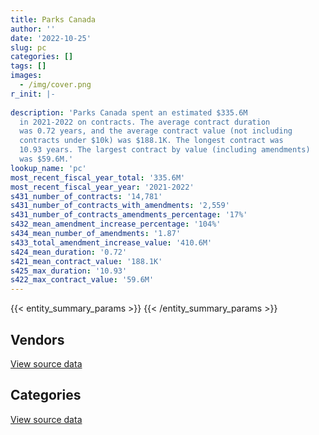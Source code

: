 ```yaml
---
title: Parks Canada
author: ''
date: '2022-10-25'
slug: pc
categories: []
tags: []
images:
  - /img/cover.png
r_init: |-
  
description: 'Parks Canada spent an estimated $335.6M
  in 2021-2022 on contracts. The average contract duration
  was 0.72 years, and the average contract value (not including
  contracts under $10k) was $188.1K. The longest contract was
  10.93 years. The largest contract by value (including amendments)
  was $59.6M.'
lookup_name: 'pc'
most_recent_fiscal_year_total: '335.6M'
most_recent_fiscal_year_year: '2021-2022'
s431_number_of_contracts: '14,781'
s431_number_of_contracts_with_amendments: '2,559'
s431_number_of_contracts_amendments_percentage: '17%'
s432_mean_amendment_increase_percentage: '104%'
s434_mean_number_of_amendments: '1.87'
s433_total_amendment_increase_value: '410.6M'
s424_mean_duration: '0.72'
s421_mean_contract_value: '188.1K'
s425_max_duration: '10.93'
s422_max_contract_value: '59.6M'
---
```


<script src="/rmarkdown-libs/htmlwidgets/htmlwidgets.js"></script>
<link href="/rmarkdown-libs/datatables-css/datatables-crosstalk.css" rel="stylesheet" />
<script src="/rmarkdown-libs/datatables-binding/datatables.js"></script>
<script src="/rmarkdown-libs/jquery/jquery-3.6.0.min.js"></script>
<link href="/rmarkdown-libs/dt-core-bootstrap/css/dataTables.bootstrap.min.css" rel="stylesheet" />
<link href="/rmarkdown-libs/dt-core-bootstrap/css/dataTables.bootstrap.extra.css" rel="stylesheet" />
<script src="/rmarkdown-libs/dt-core-bootstrap/js/jquery.dataTables.min.js"></script>
<script src="/rmarkdown-libs/dt-core-bootstrap/js/dataTables.bootstrap.min.js"></script>
<link href="/rmarkdown-libs/crosstalk/css/crosstalk.min.css" rel="stylesheet" />
<script src="/rmarkdown-libs/crosstalk/js/crosstalk.min.js"></script>
<script src="/rmarkdown-libs/htmlwidgets/htmlwidgets.js"></script>
<link href="/rmarkdown-libs/datatables-css/datatables-crosstalk.css" rel="stylesheet" />
<script src="/rmarkdown-libs/datatables-binding/datatables.js"></script>
<script src="/rmarkdown-libs/jquery/jquery-3.6.0.min.js"></script>
<link href="/rmarkdown-libs/dt-core-bootstrap/css/dataTables.bootstrap.min.css" rel="stylesheet" />
<link href="/rmarkdown-libs/dt-core-bootstrap/css/dataTables.bootstrap.extra.css" rel="stylesheet" />
<script src="/rmarkdown-libs/dt-core-bootstrap/js/jquery.dataTables.min.js"></script>
<script src="/rmarkdown-libs/dt-core-bootstrap/js/dataTables.bootstrap.min.js"></script>
<link href="/rmarkdown-libs/crosstalk/css/crosstalk.min.css" rel="stylesheet" />
<script src="/rmarkdown-libs/crosstalk/js/crosstalk.min.js"></script>

{{< entity_summary_params >}}
{{< /entity_summary_params >}}

## Vendors

<div id="htmlwidget-1" style="width:100%;height:auto;" class="datatables html-widget"></div>
<script type="application/json" data-for="htmlwidget-1">{"x":{"style":"bootstrap","filter":"none","vertical":false,"data":[["<a href=\"/vendors/10647802_canada/\">10647802 Canada<\/a>","<a href=\"/vendors/1x1_architecture/\">1X1 Architecture<\/a>","<a href=\"/vendors/2099042_ontario/\">2099042 Ontario<\/a>","<a href=\"/vendors/2220742_ontario/\">2220742 Ontario<\/a>","<a href=\"/vendors/3d_datacomm/\">3D datacomm<\/a>","<a href=\"/vendors/4083261_canada/\">4083261 Canada<\/a>","<a href=\"/vendors/727619_alberta_o_a_roughrider/\">727619 Alberta O A Roughrider<\/a>","<a href=\"/vendors/7305516_canada/\">7305516 Canada<\/a>","<a href=\"/vendors/736902_ontario/\">736902 Ontario<\/a>","<a href=\"/vendors/73719_newfoundland_labrador/\">73719 Newfoundland Labrador<\/a>","<a href=\"/vendors/851791_nwt/\">851791 NWT<\/a>","<a href=\"/vendors/898845_alberta/\">898845 Alberta<\/a>","<a href=\"/vendors/9090_5092_quebec/\">9090 5092 Quebec<\/a>","<a href=\"/vendors/9099_3593_quebec_inter_proje/\">9099 3593 Quebec Inter Proje<\/a>","<a href=\"/vendors/9275_0181_quebec/\">9275 0181 Quebec<\/a>","<a href=\"/vendors/a_santin_mason_contractor/\">A Santin Mason Contractor<\/a>","<a href=\"/vendors/abb/\">ABB<\/a>","<a href=\"/vendors/acadian_construction_1991/\">Acadian Construction 1991<\/a>","<a href=\"/vendors/acklands_grainger/\">Acklands Grainger<\/a>","<a href=\"/vendors/advanced_chippewa_technologies/\">Advanced Chippewa Technologies<\/a>","<a href=\"/vendors/aecom/\">AECOM<\/a>","<a href=\"/vendors/agilent/\">Agilent<\/a>","<a href=\"/vendors/ainsworth/\">Ainsworth<\/a>","<a href=\"/vendors/air_inuit/\">Air Inuit<\/a>","<a href=\"/vendors/air_north/\">Air North<\/a>","<a href=\"/vendors/air_tindi/\">Air Tindi<\/a>","<a href=\"/vendors/aldrich_pears_associates/\">Aldrich Pears Associates<\/a>","<a href=\"/vendors/allen_hastings/\">Allen Hastings<\/a>","<a href=\"/vendors/alliance_energy/\">Alliance Energy<\/a>","<a href=\"/vendors/allied_shipbuilders/\">Allied Shipbuilders<\/a>","<a href=\"/vendors/alpine_helicopters/\">Alpine Helicopters<\/a>","<a href=\"/vendors/als_canada/\">ALS Canada<\/a>","<a href=\"/vendors/altis_human_resources/\">Altis Human Resources<\/a>","<a href=\"/vendors/alto_construction/\">Alto Construction<\/a>","<a href=\"/vendors/alva_construction/\">Alva Construction<\/a>","<a href=\"/vendors/amazon/\">Amazon<\/a>","<a href=\"/vendors/ansys_canada/\">Ansys Canada<\/a>","<a href=\"/vendors/aon_reed_stenhouse/\">Aon Reed Stenhouse<\/a>","<a href=\"/vendors/applied_electonics/\">Applied Electonics<\/a>","<a href=\"/vendors/apron_fuel_services/\">Apron Fuel Services<\/a>","<a href=\"/vendors/arcadis_canada/\">Arcadis Canada<\/a>","<a href=\"/vendors/architecture_49/\">Architecture 49<\/a>","<a href=\"/vendors/architecture_evoq/\">Architecture EVOQ<\/a>","<a href=\"/vendors/arctic_canada_construction/\">Arctic Canada Construction<\/a>","<a href=\"/vendors/ari_financial_services/\">ARI Financial Services<\/a>","<a href=\"/vendors/asokan_business_interiors/\">Asokan Business Interiors<\/a>","<a href=\"/vendors/associated_engineering/\">Associated Engineering<\/a>","<a href=\"/vendors/atco/\">ATCO<\/a>","<a href=\"/vendors/atlantic_business_interiors/\">Atlantic Business Interiors<\/a>","<a href=\"/vendors/atlantica_mechanical_contractors/\">Atlantica Mechanical Contractors<\/a>","<a href=\"/vendors/ats_traffic_alberta/\">Ats Traffic Alberta<\/a>","<a href=\"/vendors/atwill_morin/\">Atwill Morin<\/a>","<a href=\"/vendors/avi_spl/\">Avi Spl<\/a>","<a href=\"/vendors/avjet_holding/\">AVJET Holding<\/a>","<a href=\"/vendors/baja_construction_canada/\">Baja Construction Canada<\/a>","<a href=\"/vendors/barr_engineering_and_environmental/\">Barr Engineering and Environmental<\/a>","<a href=\"/vendors/barrie_mackay_contracting/\">Barrie MacKay Contracting<\/a>","<a href=\"/vendors/bay_construction_management/\">Bay Construction Management<\/a>","<a href=\"/vendors/bdo_canada/\">BDO Canada<\/a>","<a href=\"/vendors/bell_canada/\">Bell Canada<\/a>","<a href=\"/vendors/bergevin_electrical_contracting/\">Bergevin Electrical Contracting<\/a>","<a href=\"/vendors/berlitz_canada/\">Berlitz Canada<\/a>","<a href=\"/vendors/bgla/\">BGLA<\/a>","<a href=\"/vendors/bighorn_construction/\">Bighorn Construction<\/a>","<a href=\"/vendors/bighorn_helicopters/\">Bighorn Helicopters<\/a>","<a href=\"/vendors/black_diamond_partnership/\">Black Diamond Partnership<\/a>","<a href=\"/vendors/black_mcdonald/\">Black McDonald<\/a>","<a href=\"/vendors/bombardier/\">Bombardier<\/a>","<a href=\"/vendors/brandt_tractor/\">Brandt Tractor<\/a>","<a href=\"/vendors/bremner_engineering_and_construction/\">Bremner Engineering and Construction<\/a>","<a href=\"/vendors/brilun_construction/\">Brilun Construction<\/a>","<a href=\"/vendors/brookfield_asset_management/\">Brookfield Asset Management<\/a>","<a href=\"/vendors/brookfield_global_integrated_solutions/\">Brookfield Global Integrated Solutions<\/a>","<a href=\"/vendors/bruker/\">Bruker<\/a>","<a href=\"/vendors/bunzl_canada/\">Bunzl Canada<\/a>","<a href=\"/vendors/bureau_veritas/\">Bureau Veritas<\/a>","<a href=\"/vendors/cache_computer_consulting/\">Cache Computer Consulting<\/a>","<a href=\"/vendors/calian/\">Calian<\/a>","<a href=\"/vendors/calytera_software/\">Calytera Software<\/a>","<a href=\"/vendors/campbell_scientific_canada/\">Campbell Scientific Canada<\/a>","<a href=\"/vendors/canada_post/\">Canada Post<\/a>","<a href=\"/vendors/canadian_bank_note_company/\">Canadian Bank Note Company<\/a>","<a href=\"/vendors/canadian_corps_of_commissionaires/\">Canadian Corps of Commissionaires<\/a>","<a href=\"/vendors/canadian_helicopters/\">Canadian Helicopters<\/a>","<a href=\"/vendors/canon/\">Canon<\/a>","<a href=\"/vendors/cansel_survey_equipment/\">Cansel Survey Equipment<\/a>","<a href=\"/vendors/cantex_okanagan_construction/\">Cantex Okanagan Construction<\/a>","<a href=\"/vendors/carahsoft_technology/\">Carahsoft Technology<\/a>","<a href=\"/vendors/carleton_university/\">Carleton University<\/a>","<a href=\"/vendors/caro_analytical_services/\">Caro Analytical Services<\/a>","<a href=\"/vendors/cartel_communication_systems/\">Cartel Communication Systems<\/a>","<a href=\"/vendors/cbci_telecom/\">CBCI Telecom<\/a>","<a href=\"/vendors/cbcl/\">CBCL<\/a>","<a href=\"/vendors/cdw_canada/\">CDW Canada<\/a>","<a href=\"/vendors/cegerco/\">Cegerco<\/a>","<a href=\"/vendors/cgi/\">CGI<\/a>","<a href=\"/vendors/ch2m_hill_canada/\">CH2M Hill Canada<\/a>","<a href=\"/vendors/charron_human_resources/\">Charron Human Resources<\/a>","<a href=\"/vendors/chrono_aviation/\">Chrono Aviation<\/a>","<a href=\"/vendors/chubb_edwards/\">Chubb Edwards<\/a>","<a href=\"/vendors/cima/\">CIMA<\/a>","<a href=\"/vendors/cision_canada/\">Cision Canada<\/a>","<a href=\"/vendors/cistel_technology/\">Cistel Technology<\/a>","<a href=\"/vendors/coastal_restoration_masonry/\">Coastal Restoration Masonry<\/a>","<a href=\"/vendors/cofomo/\">Cofomo<\/a>","<a href=\"/vendors/colliers_project_leaders/\">Colliers Project Leaders<\/a>","<a href=\"/vendors/compagnie_amplexor_canada/\">Compagnie Amplexor Canada<\/a>","<a href=\"/vendors/compucom_canada/\">Compucom Canada<\/a>","<a href=\"/vendors/conference_board_of_canada/\">Conference Board of Canada<\/a>","<a href=\"/vendors/construction_cybco/\">Construction Cybco<\/a>","<a href=\"/vendors/construction_demathieu_bard/\">Construction Demathieu Bard<\/a>","<a href=\"/vendors/construction_deric/\">Construction Deric<\/a>","<a href=\"/vendors/construction_j_r_savard/\">Construction J R Savard<\/a>","<a href=\"/vendors/construction_lfg/\">Construction LFG<\/a>","<a href=\"/vendors/construction_simdev/\">Construction Simdev<\/a>","<a href=\"/vendors/constructions_bsl/\">Constructions BSL<\/a>","<a href=\"/vendors/cossette_communications/\">Cossette Communications<\/a>","<a href=\"/vendors/cotton_candy_mississauga/\">Cotton Candy Mississauga<\/a>","<a href=\"/vendors/cougar_engineering_construction/\">Cougar Engineering Construction<\/a>","<a href=\"/vendors/couverture_montreal_nord/\">Couverture Montreal Nord<\/a>","<a href=\"/vendors/cowi_north_america/\">COWI North America<\/a>","<a href=\"/vendors/crandall_engineering/\">Crandall Engineering<\/a>","<a href=\"/vendors/csdc_systems/\">CSDC Systems<\/a>","<a href=\"/vendors/cube_construction/\">Cube Construction<\/a>","<a href=\"/vendors/cullen_diesel_power/\">Cullen Diesel Power<\/a>","<a href=\"/vendors/cummins_canada/\">Cummins Canada<\/a>","<a href=\"/vendors/custom_helicopters/\">Custom Helicopters<\/a>","<a href=\"/vendors/cwp_constructors/\">CWP Constructors<\/a>","<a href=\"/vendors/d_breau_et_fils/\">D Breau et Fils<\/a>","<a href=\"/vendors/d_doyle_installations/\">D Doyle Installations<\/a>","<a href=\"/vendors/dalhousie_university/\">Dalhousie University<\/a>","<a href=\"/vendors/dawson_construction/\">Dawson Construction<\/a>","<a href=\"/vendors/dcl_construction_services/\">DCL Construction Services<\/a>","<a href=\"/vendors/delco_automation/\">Delco Automation<\/a>","<a href=\"/vendors/dell_computer/\">Dell Computer<\/a>","<a href=\"/vendors/deloitte/\">Deloitte<\/a>","<a href=\"/vendors/dexter_construction/\">Dexter Construction<\/a>","<a href=\"/vendors/dillon_consulting/\">Dillon Consulting<\/a>","<a href=\"/vendors/donna_cona/\">Donna Cona<\/a>","<a href=\"/vendors/dynamite_construction/\">Dynamite Construction<\/a>","<a href=\"/vendors/e_construction/\">E Construction<\/a>","<a href=\"/vendors/eastpoint_engineering/\">Eastpoint Engineering<\/a>","<a href=\"/vendors/ebsco_canada/\">EBSCO Canada<\/a>","<a href=\"/vendors/ecole_de_langues_la_cite/\">Ecole De Langues La Cite<\/a>","<a href=\"/vendors/edward_collins_contracting/\">Edward Collins Contracting<\/a>","<a href=\"/vendors/eiffage_innovative_canada/\">Eiffage Innovative Canada<\/a>","<a href=\"/vendors/ekos_research_associates/\">Ekos Research Associates<\/a>","<a href=\"/vendors/emcon_services/\">Emcon Services<\/a>","<a href=\"/vendors/emil_anderson_construction/\">Emil Anderson Construction<\/a>","<a href=\"/vendors/emmanuel_construction_services/\">Emmanuel Construction Services<\/a>","<a href=\"/vendors/emmons_mitchell_construction/\">Emmons Mitchell Construction<\/a>","<a href=\"/vendors/englobe/\">Englobe<\/a>","<a href=\"/vendors/ernst_young/\">Ernst Young<\/a>","<a href=\"/vendors/esri/\">ESRI<\/a>","<a href=\"/vendors/eurovia_quebec_construction/\">Eurovia Quebec Construction<\/a>","<a href=\"/vendors/evaluation_personnel_selection/\">Evaluation Personnel Selection<\/a>","<a href=\"/vendors/everest_construction_management/\">Everest Construction Management<\/a>","<a href=\"/vendors/excavation_loiselle/\">Excavation Loiselle<\/a>","<a href=\"/vendors/excavations_darche/\">Excavations Darche<\/a>","<a href=\"/vendors/excel_human_resources/\">Excel Human Resources<\/a>","<a href=\"/vendors/exp_services/\">EXP Services<\/a>","<a href=\"/vendors/facca/\">Facca<\/a>","<a href=\"/vendors/fast_forward_french/\">Fast Forward French<\/a>","<a href=\"/vendors/fca_canada/\">FCA Canada<\/a>","<a href=\"/vendors/felix_technology/\">Felix Technology<\/a>","<a href=\"/vendors/fidelity_engineering_construction/\">Fidelity Engineering Construction<\/a>","<a href=\"/vendors/finning_international/\">Finning International<\/a>","<a href=\"/vendors/first_peoples_infra/\">First Peoples Infra<\/a>","<a href=\"/vendors/firstchoice_group_canada/\">Firstchoice Group Canada<\/a>","<a href=\"/vendors/flight_fuels/\">Flight Fuels<\/a>","<a href=\"/vendors/floyd_s_construction/\">Floyd’s Construction<\/a>","<a href=\"/vendors/flynn_canada/\">Flynn Canada<\/a>","<a href=\"/vendors/ford_motor_company/\">Ford Motor Company<\/a>","<a href=\"/vendors/francis_canada_truck_centre/\">Francis Canada Truck Centre<\/a>","<a href=\"/vendors/fts_forest_technology_systems/\">Fts Forest Technology Systems<\/a>","<a href=\"/vendors/fundy_contractors/\">Fundy Contractors<\/a>","<a href=\"/vendors/garda_security_group/\">Garda Security Group<\/a>","<a href=\"/vendors/gartner/\">Gartner<\/a>","<a href=\"/vendors/gc_strategies/\">GC Strategies<\/a>","<a href=\"/vendors/gemalto_cogent/\">Gemalto Cogent<\/a>","<a href=\"/vendors/gemtec/\">Gemtec<\/a>","<a href=\"/vendors/general_motors/\">General Motors<\/a>","<a href=\"/vendors/gestion_aj/\">Gestion AJ<\/a>","<a href=\"/vendors/gfl_environmental/\">GFL Environmental<\/a>","<a href=\"/vendors/ghd/\">GHD<\/a>","<a href=\"/vendors/gilmore_printing_services/\">Gilmore Printing Services<\/a>","<a href=\"/vendors/gilmore_reproductions/\">Gilmore Reproductions<\/a>","<a href=\"/vendors/global_upholstery/\">Global Upholstery<\/a>","<a href=\"/vendors/go_deep_international/\">Go Deep International<\/a>","<a href=\"/vendors/golder_associates/\">Golder Associates<\/a>","<a href=\"/vendors/gordon_food_service/\">Gordon Food Service<\/a>","<a href=\"/vendors/goss_gilroy/\">Goss Gilroy<\/a>","<a href=\"/vendors/government_of_alberta/\">Government of Alberta<\/a>","<a href=\"/vendors/graham_construction/\">Graham Construction<\/a>","<a href=\"/vendors/grand_toy/\">Grand Toy<\/a>","<a href=\"/vendors/granite_management/\">Granite Management<\/a>","<a href=\"/vendors/graybar_canada/\">Graybar Canada<\/a>","<a href=\"/vendors/graybridge_international_consulting/\">Graybridge International Consulting<\/a>","<a href=\"/vendors/grc_architects/\">GRC Architects<\/a>","<a href=\"/vendors/great_slave_helicopters/\">Great Slave Helicopters<\/a>","<a href=\"/vendors/greendale_resources/\">Greendale Resources<\/a>","<a href=\"/vendors/greenfield_construction/\">Greenfield Construction<\/a>","<a href=\"/vendors/groupe_energie_bdl/\">Groupe Energie BDL<\/a>","<a href=\"/vendors/guillevin_international/\">Guillevin International<\/a>","<a href=\"/vendors/h_j_r_asphalt/\">H J R Asphalt<\/a>","<a href=\"/vendors/halifax_citadel_society/\">Halifax Citadel Society<\/a>","<a href=\"/vendors/halpenny_insurance_brokers/\">Halpenny Insurance Brokers<\/a>","<a href=\"/vendors/harbourside_engineering_consultants/\">Harbourside Engineering Consultants<\/a>","<a href=\"/vendors/harnois_energies/\">Harnois Energies<\/a>","<a href=\"/vendors/hatch/\">Hatch<\/a>","<a href=\"/vendors/hazelwood_construction_services/\">Hazelwood Construction Services<\/a>","<a href=\"/vendors/hdp_group/\">Hdp Group<\/a>","<a href=\"/vendors/heavy_metal_marine/\">Heavy Metal Marine<\/a>","<a href=\"/vendors/heddle_marine_services/\">Heddle Marine Services<\/a>","<a href=\"/vendors/heritage_restoration/\">Heritage Restoration<\/a>","<a href=\"/vendors/herold_engineering/\">Herold Engineering<\/a>","<a href=\"/vendors/hexagon/\">Hexagon<\/a>","<a href=\"/vendors/hilton_brothers_contracting/\">Hilton Brothers Contracting<\/a>","<a href=\"/vendors/hitrac/\">Hitrac<\/a>","<a href=\"/vendors/honeywell/\">Honeywell<\/a>","<a href=\"/vendors/horseshoe_hill_construction/\">Horseshoe Hill Construction<\/a>","<a href=\"/vendors/hoskin_scientific/\">Hoskin Scientific<\/a>","<a href=\"/vendors/hypertec/\">Hypertec<\/a>","<a href=\"/vendors/i_m_p_group/\">I M P Group<\/a>","<a href=\"/vendors/ibm_canada/\">IBM Canada<\/a>","<a href=\"/vendors/imperial_cleaners/\">Imperial Cleaners<\/a>","<a href=\"/vendors/imperial_oil/\">Imperial Oil<\/a>","<a href=\"/vendors/industra_construction/\">Industra Construction<\/a>","<a href=\"/vendors/info_tech_research_group/\">Info Tech Research Group<\/a>","<a href=\"/vendors/inland_audio_visual/\">Inland Audio Visual<\/a>","<a href=\"/vendors/innovasea_marine_systems_canada/\">Innovasea Marine Systems Canada<\/a>","<a href=\"/vendors/insight_software_canada/\">Insight Software Canada<\/a>","<a href=\"/vendors/institute_on_governance/\">Institute On Governance<\/a>","<a href=\"/vendors/integra_networks/\">Integra Networks<\/a>","<a href=\"/vendors/inter_outaouais/\">Inter Outaouais<\/a>","<a href=\"/vendors/interoute_construction/\">Interoute Construction<\/a>","<a href=\"/vendors/iron_mountain/\">Iron Mountain<\/a>","<a href=\"/vendors/ironclad_earthworks/\">Ironclad Earthworks<\/a>","<a href=\"/vendors/irving_oil/\">Irving Oil<\/a>","<a href=\"/vendors/island_temperature_controls/\">Island Temperature Controls<\/a>","<a href=\"/vendors/itex/\">ITEX<\/a>","<a href=\"/vendors/iwc_excavation/\">IWC Excavation<\/a>","<a href=\"/vendors/j_1_contracting/\">J 1 Contracting<\/a>","<a href=\"/vendors/j_e_enterprises/\">J E Enterprises<\/a>","<a href=\"/vendors/jasco_applied_sciences_canada/\">JASCO Applied Sciences Canada<\/a>","<a href=\"/vendors/jasper_concrete/\">Jasper Concrete<\/a>","<a href=\"/vendors/javelin_technologies/\">Javelin Technologies<\/a>","<a href=\"/vendors/jcb/\">Jcb<\/a>","<a href=\"/vendors/jean_daoust_construction/\">Jean Daoust Construction<\/a>","<a href=\"/vendors/jim_pattison_industries/\">Jim Pattison Industries<\/a>","<a href=\"/vendors/johnson_s_construction/\">Johnson’s Construction<\/a>","<a href=\"/vendors/joneljim_concrete_construction/\">Joneljim Concrete Construction<\/a>","<a href=\"/vendors/jumping_elephants/\">Jumping Elephants<\/a>","<a href=\"/vendors/juno_risk_solutions/\">Juno Risk Solutions<\/a>","<a href=\"/vendors/kanter_marine/\">Kanter Marine<\/a>","<a href=\"/vendors/kasian_architecture_interior_design/\">Kasian Architecture Interior Design<\/a>","<a href=\"/vendors/kayway_industries/\">Kayway Industries<\/a>","<a href=\"/vendors/kehoe_marine_construction/\">Kehoe Marine Construction<\/a>","<a href=\"/vendors/kenn_borek_air/\">Kenn Borek Air<\/a>","<a href=\"/vendors/kgs_group_consulting_engineers/\">Kgs Group Consulting Engineers<\/a>","<a href=\"/vendors/kia_canada/\">Kia Canada<\/a>","<a href=\"/vendors/kingston_construction/\">Kingston Construction<\/a>","<a href=\"/vendors/kleysen_group/\">Kleysen Group<\/a>","<a href=\"/vendors/knoll_north_america/\">Knoll North America<\/a>","<a href=\"/vendors/kone/\">KONE<\/a>","<a href=\"/vendors/kongsberg/\">Kongsberg<\/a>","<a href=\"/vendors/konica_minolta_business_solutions/\">Konica Minolta Business Solutions<\/a>","<a href=\"/vendors/kontzamanis_graumann_smith/\">Kontzamanis Graumann Smith<\/a>","<a href=\"/vendors/korn_ferry_ca/\">Korn Ferry Ca<\/a>","<a href=\"/vendors/kpmg/\">KPMG<\/a>","<a href=\"/vendors/kromar_printing/\">Kromar Printing<\/a>","<a href=\"/vendors/kubota_canada/\">Kubota Canada<\/a>","<a href=\"/vendors/l_a_hebert/\">L A Hebert<\/a>","<a href=\"/vendors/l_w_dennis_contracting/\">L W Dennis Contracting<\/a>","<a href=\"/vendors/lakeshore_helicopters/\">Lakeshore Helicopters<\/a>","<a href=\"/vendors/landform_civil_infrastructures/\">Landform Civil Infrastructures<\/a>","<a href=\"/vendors/language_research_development_group/\">Language Research Development Group<\/a>","<a href=\"/vendors/lansdowne_technologies/\">Lansdowne Technologies<\/a>","<a href=\"/vendors/larry_penner_enterprises/\">Larry Penner Enterprises<\/a>","<a href=\"/vendors/lean_agility/\">Lean Agility<\/a>","<a href=\"/vendors/lemay/\">Lemay<\/a>","<a href=\"/vendors/les_enquetes_henri/\">Les Enquetes Henri<\/a>","<a href=\"/vendors/les_entreprises_michaudville/\">Les Entreprises Michaudville<\/a>","<a href=\"/vendors/les_huiles_desroches/\">Les Huiles Desroches<\/a>","<a href=\"/vendors/levitt_safety/\">Levitt Safety<\/a>","<a href=\"/vendors/lindsay_construction/\">Lindsay Construction<\/a>","<a href=\"/vendors/lionbridge/\">Lionbridge<\/a>","<a href=\"/vendors/lotek_wireless/\">Lotek Wireless<\/a>","<a href=\"/vendors/louis_w_bray_construction/\">Louis W Bray Construction<\/a>","<a href=\"/vendors/lowe_martin_company/\">Lowe Martin Company<\/a>","<a href=\"/vendors/luxton_construction/\">Luxton Construction<\/a>","<a href=\"/vendors/macdonald_dettwiler_and_associates/\">MacDonald Dettwiler and Associates<\/a>","<a href=\"/vendors/mack_trucks/\">Mack Trucks<\/a>","<a href=\"/vendors/maconnerie_dynamique/\">Maconnerie Dynamique<\/a>","<a href=\"/vendors/maconnerie_rainville_et_freres/\">Maconnerie Rainville et Freres<\/a>","<a href=\"/vendors/maplesoft_consulting/\">Maplesoft Consulting<\/a>","<a href=\"/vendors/maritime_fuels/\">Maritime Fuels<\/a>","<a href=\"/vendors/martech_electrical_systems/\">Martech Electrical Systems<\/a>","<a href=\"/vendors/maskimo_construction/\">Maskimo Construction<\/a>","<a href=\"/vendors/masontech/\">Masontech<\/a>","<a href=\"/vendors/maxsys_staffing_and_consulting/\">Maxsys Staffing and Consulting<\/a>","<a href=\"/vendors/mccolman_sons_demolition/\">McColman Sons Demolition<\/a>","<a href=\"/vendors/mcelhanney_associates/\">McElhanney Associates<\/a>","<a href=\"/vendors/mcknight_enterprises/\">Mcknight Enterprises<\/a>","<a href=\"/vendors/mcnally_construction/\">McNally Construction<\/a>","<a href=\"/vendors/mega_power_installations/\">Mega Power Installations<\/a>","<a href=\"/vendors/mega_tech/\">Mega Tech<\/a>","<a href=\"/vendors/meltwater/\">Meltwater<\/a>","<a href=\"/vendors/mercer_canada/\">Mercer Canada<\/a>","<a href=\"/vendors/mercury_marine/\">Mercury Marine<\/a>","<a href=\"/vendors/metalcraft_marine/\">Metalcraft Marine<\/a>","<a href=\"/vendors/metro_paving_and_road_building/\">Metro Paving and Road Building<\/a>","<a href=\"/vendors/microsoft_canada/\">Microsoft Canada<\/a>","<a href=\"/vendors/mid_valley_construction/\">Mid Valley Construction<\/a>","<a href=\"/vendors/mike_kelly_sons/\">Mike Kelly Sons<\/a>","<a href=\"/vendors/milestone_environmental/\">Milestone Environmental<\/a>","<a href=\"/vendors/miller_waste_systems/\">Miller Waste Systems<\/a>","<a href=\"/vendors/mindwire_systems/\">Mindwire Systems<\/a>","<a href=\"/vendors/mishkumi_technologies/\">Mishkumi Technologies<\/a>","<a href=\"/vendors/mnp/\">MNP<\/a>","<a href=\"/vendors/modern_construction/\">Modern Construction<\/a>","<a href=\"/vendors/moriyama_teshima_architects/\">Moriyama Teshima Architects<\/a>","<a href=\"/vendors/morrison_hershfield/\">Morrison Hershfield<\/a>","<a href=\"/vendors/moss_development/\">Moss Development<\/a>","<a href=\"/vendors/motorola_solutions_canada/\">Motorola Solutions Canada<\/a>","<a href=\"/vendors/mountain_rock_stabilization/\">Mountain Rock Stabilization<\/a>","<a href=\"/vendors/mtm_2_contracting/\">Mtm 2 Contracting<\/a>","<a href=\"/vendors/municipal_ready_mix/\">Municipal Ready Mix<\/a>","<a href=\"/vendors/mustang_helicopters/\">Mustang Helicopters<\/a>","<a href=\"/vendors/mustang_survival/\">Mustang Survival<\/a>","<a href=\"/vendors/nappaq_design_construction/\">Nappaq Design Construction<\/a>","<a href=\"/vendors/national_structures/\">National Structures<\/a>","<a href=\"/vendors/nations_translation_group/\">Nations Translation Group<\/a>","<a href=\"/vendors/navtech/\">Navtech<\/a>","<a href=\"/vendors/nelson_environmental_remediation/\">Nelson Environmental Remediation<\/a>","<a href=\"/vendors/neptune_security_services/\">Neptune Security Services<\/a>","<a href=\"/vendors/newfoundland_helicopters/\">Newfoundland Helicopters<\/a>","<a href=\"/vendors/nielsen/\">Nielsen<\/a>","<a href=\"/vendors/nikon_canada/\">Nikon Canada<\/a>","<a href=\"/vendors/nisha_techonologies/\">Nisha Techonologies<\/a>","<a href=\"/vendors/nissan_canada/\">Nissan Canada<\/a>","<a href=\"/vendors/nitro_construction/\">Nitro Construction<\/a>","<a href=\"/vendors/norr/\">NORR<\/a>","<a href=\"/vendors/north_atlantic_petroleum/\">North Atlantic Petroleum<\/a>","<a href=\"/vendors/northern_construction/\">Northern Construction<\/a>","<a href=\"/vendors/northern_contracting/\">Northern Contracting<\/a>","<a href=\"/vendors/northern_micro/\">Northern Micro<\/a>","<a href=\"/vendors/northrop_grumman/\">Northrop Grumman<\/a>","<a href=\"/vendors/northwest_fuels/\">Northwest Fuels<\/a>","<a href=\"/vendors/nortrax_canada/\">Nortrax Canada<\/a>","<a href=\"/vendors/np_aerospace_canada/\">Np Aerospace Canada<\/a>","<a href=\"/vendors/ogilvy_montreal/\">Ogilvy Montreal<\/a>","<a href=\"/vendors/okanagan_aggregates/\">Okanagan Aggregates<\/a>","<a href=\"/vendors/online_constructors/\">Online Constructors<\/a>","<a href=\"/vendors/onx_enterprise_solutions/\">OnX Enterprise Solutions<\/a>","<a href=\"/vendors/oracle_canada/\">Oracle Canada<\/a>","<a href=\"/vendors/oskar_construction/\">Oskar Construction<\/a>","<a href=\"/vendors/otis_elevator/\">Otis Elevator<\/a>","<a href=\"/vendors/outlaw_eagle_manufacturing/\">Outlaw Eagle Manufacturing<\/a>","<a href=\"/vendors/p_c_mcneill_contracting/\">P C Mcneill Contracting<\/a>","<a href=\"/vendors/pal_aerospace/\">PAL Aerospace<\/a>","<a href=\"/vendors/paladin_group/\">Paladin Group<\/a>","<a href=\"/vendors/panasonic/\">Panasonic<\/a>","<a href=\"/vendors/parkland/\">Parkland<\/a>","<a href=\"/vendors/parkland_industries/\">Parkland Industries<\/a>","<a href=\"/vendors/parkland_refining/\">Parkland Refining<\/a>","<a href=\"/vendors/parsons_canada/\">Parsons Canada<\/a>","<a href=\"/vendors/pattison_sign_group/\">Pattison Sign Group<\/a>","<a href=\"/vendors/pcl_constructors/\">PCL Constructors<\/a>","<a href=\"/vendors/pepco/\">Pepco<\/a>","<a href=\"/vendors/peters_construction/\">Peters Construction<\/a>","<a href=\"/vendors/petrovalue_products/\">PetroValue Products<\/a>","<a href=\"/vendors/phaselock_systems_international/\">Phaselock Systems International<\/a>","<a href=\"/vendors/pidherney_s/\">Pidherney’s<\/a>","<a href=\"/vendors/pilitak_enterprises/\">Pilitak Enterprises<\/a>","<a href=\"/vendors/pioneer_construction/\">Pioneer Construction<\/a>","<a href=\"/vendors/pitney_bowes/\">Pitney Bowes<\/a>","<a href=\"/vendors/planet_labs/\">Planet Labs<\/a>","<a href=\"/vendors/pleiad_canada/\">Pleiad Canada<\/a>","<a href=\"/vendors/podolinsky_equipment/\">Podolinsky Equipment<\/a>","<a href=\"/vendors/polaris_industries/\">Polaris Industries<\/a>","<a href=\"/vendors/pomerleau/\">Pomerleau<\/a>","<a href=\"/vendors/port_of_spain_holdings/\">Port of Spain Holdings<\/a>","<a href=\"/vendors/postmedia_network/\">Postmedia Network<\/a>","<a href=\"/vendors/precisionit/\">PrecisionIT<\/a>","<a href=\"/vendors/pricewaterhouse_coopers/\">Pricewaterhouse Coopers<\/a>","<a href=\"/vendors/printers_plus/\">Printers Plus<\/a>","<a href=\"/vendors/prosci_canada/\">Prosci Canada<\/a>","<a href=\"/vendors/protak_consulting_group/\">Protak Consulting Group<\/a>","<a href=\"/vendors/purespirit_solutions/\">PureSpirIT Solutions<\/a>","<a href=\"/vendors/pw_trenchless_construction/\">Pw Trenchless Construction<\/a>","<a href=\"/vendors/qm_environmental/\">QM Environmental<\/a>","<a href=\"/vendors/qmr/\">QMR<\/a>","<a href=\"/vendors/quinan_construction/\">Quinan Construction<\/a>","<a href=\"/vendors/quintet_consulting/\">Quintet Consulting<\/a>","<a href=\"/vendors/r_d_construction/\">R D Construction<\/a>","<a href=\"/vendors/r_e_gilmore_investments/\">R E Gilmore Investments<\/a>","<a href=\"/vendors/r_w_tomlinson/\">R W Tomlinson<\/a>","<a href=\"/vendors/ratio_architecture_interior_design/\">Ratio Architecture Interior Design<\/a>","<a href=\"/vendors/raymond_chabot_grant_thornton/\">Raymond Chabot Grant Thornton<\/a>","<a href=\"/vendors/reparations_navales_et_industrielles_ocean/\">Reparations Navales et Industrielles Ocean<\/a>","<a href=\"/vendors/ricoh/\">Ricoh<\/a>","<a href=\"/vendors/riggs_engineering/\">Riggs Engineering<\/a>","<a href=\"/vendors/rjg_construction/\">RJG Construction<\/a>","<a href=\"/vendors/rona/\">Rona<\/a>","<a href=\"/vendors/roscoe_construction/\">Roscoe Construction<\/a>","<a href=\"/vendors/ross_and_anglin/\">Ross and Anglin<\/a>","<a href=\"/vendors/rtg_protech/\">Rtg Protech<\/a>","<a href=\"/vendors/russel_metals/\">Russel Metals<\/a>","<a href=\"/vendors/s_w_weeks_construction/\">S W Weeks Construction<\/a>","<a href=\"/vendors/salish_sea_industrial_services/\">Salish Sea Industrial Services<\/a>","<a href=\"/vendors/samson_associes/\">Samson Associes<\/a>","<a href=\"/vendors/sani_sable_lb/\">Sani Sable LB<\/a>","<a href=\"/vendors/sas_institute/\">SAS Institute<\/a>","<a href=\"/vendors/schoeler_heaton_architects/\">Schoeler Heaton Architects<\/a>","<a href=\"/vendors/seagate_construction/\">Seagate Construction<\/a>","<a href=\"/vendors/seawaves_development_services/\">Seawaves Development Services<\/a>","<a href=\"/vendors/secure_energy_onsite_services/\">Secure Energy Onsite Services<\/a>","<a href=\"/vendors/serco/\">Serco<\/a>","<a href=\"/vendors/sgs_axys_analytical_services/\">SGS Axys Analytical Services<\/a>","<a href=\"/vendors/sharp_electronics/\">Sharp Electronics<\/a>","<a href=\"/vendors/shi_canada/\">SHI Canada<\/a>","<a href=\"/vendors/si_systems/\">SI Systems<\/a>","<a href=\"/vendors/sigma_safety/\">Sigma Safety<\/a>","<a href=\"/vendors/simplex_grinnell/\">Simplex Grinnell<\/a>","<a href=\"/vendors/slr_consulting_canada/\">SLR Consulting Canada<\/a>","<a href=\"/vendors/snap_on_tools/\">Snap On Tools<\/a>","<a href=\"/vendors/snc_lavalin/\">SNC Lavalin<\/a>","<a href=\"/vendors/softchoice/\">Softchoice<\/a>","<a href=\"/vendors/solotech/\">Solotech<\/a>","<a href=\"/vendors/sperra_construction/\">Sperra Construction<\/a>","<a href=\"/vendors/st_denis_thompson/\">St Denis Thompson<\/a>","<a href=\"/vendors/st_gelais_montminy_associes/\">St Gelais Montminy Associes<\/a>","<a href=\"/vendors/st_joseph_print_group/\">St Joseph Print Group<\/a>","<a href=\"/vendors/stantec/\">Stantec<\/a>","<a href=\"/vendors/sterling_fuels/\">Sterling Fuels<\/a>","<a href=\"/vendors/stratos/\">Stratos<\/a>","<a href=\"/vendors/subaru_canada/\">Subaru Canada<\/a>","<a href=\"/vendors/suncor_energy/\">Suncor Energy<\/a>","<a href=\"/vendors/sure_form_contracting/\">Sure Form Contracting<\/a>","<a href=\"/vendors/sustainable_trails_2011/\">Sustainable Trails 2011<\/a>","<a href=\"/vendors/switch_health/\">Switch Health<\/a>","<a href=\"/vendors/systematix_solutions/\">Systematix Solutions<\/a>","<a href=\"/vendors/systemes_urbains/\">Systemes Urbains<\/a>","<a href=\"/vendors/systemscope/\">Systemscope<\/a>","<a href=\"/vendors/t_r_hinan_contractors/\">T R Hinan Contractors<\/a>","<a href=\"/vendors/tdi_international/\">TDI International<\/a>","<a href=\"/vendors/teknion/\">Teknion<\/a>","<a href=\"/vendors/telus_canada/\">Telus Canada<\/a>","<a href=\"/vendors/tenaquip/\">Tenaquip<\/a>","<a href=\"/vendors/terra_sense_analytics/\">Terra Sense Analytics<\/a>","<a href=\"/vendors/terus_construction/\">Terus Construction<\/a>","<a href=\"/vendors/tervita/\">Tervita<\/a>","<a href=\"/vendors/testforce_systems/\">Testforce Systems<\/a>","<a href=\"/vendors/tetra_tech/\">Tetra Tech<\/a>","<a href=\"/vendors/the_aim_group/\">The AIM Group<\/a>","<a href=\"/vendors/the_right_door_consulting/\">The Right Door Consulting<\/a>","<a href=\"/vendors/the_vcan_group/\">The VCAN Group<\/a>","<a href=\"/vendors/thermo_fisher_scientific/\">Thermo Fisher Scientific<\/a>","<a href=\"/vendors/thyssenkrupp_elevator/\">Thyssenkrupp Elevator<\/a>","<a href=\"/vendors/tisseur/\">Tisseur<\/a>","<a href=\"/vendors/titan_boats/\">Titan Boats<\/a>","<a href=\"/vendors/toromont/\">Toromont<\/a>","<a href=\"/vendors/toshiba_canada/\">Toshiba Canada<\/a>","<a href=\"/vendors/toyota/\">Toyota<\/a>","<a href=\"/vendors/trainor_mechanical_contractors/\">Trainor Mechanical Contractors<\/a>","<a href=\"/vendors/transwest_air/\">Transwest Air<\/a>","<a href=\"/vendors/traugott_building_contractors/\">Traugott Building Contractors<\/a>","<a href=\"/vendors/traytown_builders/\">Traytown Builders<\/a>","<a href=\"/vendors/tri_wave_construction/\">Tri Wave Construction<\/a>","<a href=\"/vendors/troy_life_fire_safety/\">Troy Life Fire Safety<\/a>","<a href=\"/vendors/turtle_island_staffing/\">Turtle Island Staffing<\/a>","<a href=\"/vendors/ultimate_construction/\">Ultimate Construction<\/a>","<a href=\"/vendors/united_rentals/\">United Rentals<\/a>","<a href=\"/vendors/universal_helicopters/\">Universal Helicopters<\/a>","<a href=\"/vendors/universite_de_montreal/\">Universite De Montreal<\/a>","<a href=\"/vendors/universite_laval/\">Universite Laval<\/a>","<a href=\"/vendors/universite_sainte_anne/\">Universite Sainte Anne<\/a>","<a href=\"/vendors/university_of_british_columbia/\">University of British Columbia<\/a>","<a href=\"/vendors/university_of_calgary/\">University of Calgary<\/a>","<a href=\"/vendors/university_of_guelph/\">University of Guelph<\/a>","<a href=\"/vendors/university_of_new_brunswick/\">University of New Brunswick<\/a>","<a href=\"/vendors/university_of_ottawa/\">University of Ottawa<\/a>","<a href=\"/vendors/university_of_saskatchewan/\">University of Saskatchewan<\/a>","<a href=\"/vendors/university_of_waterloo/\">University of Waterloo<\/a>","<a href=\"/vendors/veritaaq_technology_house/\">Veritaaq Technology House<\/a>","<a href=\"/vendors/versacom/\">Versacom<\/a>","<a href=\"/vendors/vidcruiter/\">Vidcruiter<\/a>","<a href=\"/vendors/vvi_construction/\">VVI Construction<\/a>","<a href=\"/vendors/wajax/\">Wajax<\/a>","<a href=\"/vendors/waste_connections_of_canada/\">Waste Connections of Canada<\/a>","<a href=\"/vendors/waste_management_of_canada/\">Waste Management of Canada<\/a>","<a href=\"/vendors/wesco_distribution_canada/\">WESCO Distribution Canada<\/a>","<a href=\"/vendors/westco_construction/\">Westco Construction<\/a>","<a href=\"/vendors/western_mechanical_electrical/\">Western Mechanical Electrical<\/a>","<a href=\"/vendors/western_petroleum/\">Western Petroleum<\/a>","<a href=\"/vendors/westower_communications/\">WesTower Communications<\/a>","<a href=\"/vendors/wilco_contractors_southwest/\">Wilco Contractors Southwest<\/a>","<a href=\"/vendors/wildstone_construction/\">Wildstone Construction<\/a>","<a href=\"/vendors/william_j_barker_clinical/\">William J Barker Clinical<\/a>","<a href=\"/vendors/wills_transfer/\">Wills Transfer<\/a>","<a href=\"/vendors/wood/\">Wood<\/a>","<a href=\"/vendors/wood_canada/\">Wood Canada<\/a>","<a href=\"/vendors/wood_environment_infrastructure/\">Wood Environment Infrastructure<\/a>","<a href=\"/vendors/woodward_s_oil/\">Woodward’s Oil<\/a>","<a href=\"/vendors/workdynamics_technologies/\">WorkDynamics Technologies<\/a>","<a href=\"/vendors/workplace_health_and_cost_solutions/\">Workplace Health and Cost Solutions<\/a>","<a href=\"/vendors/wsp/\">WSP<\/a>","<a href=\"/vendors/wyssen_avalanche_control/\">Wyssen Avalanche Control<\/a>","<a href=\"/vendors/xerox/\">Xerox<\/a>","<a href=\"/vendors/yamaha_motors_canada/\">Yamaha Motors Canada<\/a>","<a href=\"/vendors/yellowhead_helicopters/\">Yellowhead Helicopters<\/a>","<a href=\"/vendors/yourte_ca/\">Yourte Ca<\/a>","<a href=\"/vendors/zenith_paving/\">Zenith Paving<\/a>","<a href=\"/vendors/zernam_enterprise/\">Zernam Enterprise<\/a>","<a href=\"/vendors/zodiac_hurricane_technologies/\">Zodiac Hurricane Technologies<\/a>","<a href=\"/vendors/zoll_medical_canada/\">ZOLL Medical Canada<\/a>","<a href=\"/vendors/zutphen_contractor/\">Zutphen Contractor<\/a>"],[789872.07,107109.99,null,1162751.75,null,449496.21,2012691.59,null,1030098.22,122640.32,null,null,6046597.57,1093716.71,1095100.72,930440.97,15210.02,null,22253.48,60618.85,7125244.25,21293.27,12305.24,null,null,70989.66,280327.52,2323484.2,3827.63,383150.22,1488490.32,32744.95,484095.81,null,2178605.41,null,null,106391.48,null,278340.09,157991.39,670379.88,414033.97,null,15881.25,30974.64,1445737.82,7329.96,55272.25,null,48174.88,2556934.12,10304.51,10162.17,null,1292632.09,5241877.62,3016630.77,98712.38,null,1266248.55,5849.45,1001205.63,3126171.38,1377449.57,487605.57,4207.13,74621.8,453799.92,631807.24,517715.75,50750,null,null,null,21000,null,null,null,null,10783.67,null,1897679.93,589175.93,84446.95,73909.95,4211858.1,null,null,7316.15,15141,null,62233.1,346187.28,2402974.02,162566.84,183750,null,34486.75,82061.7,563299.92,16096.5,null,81650,357863.33,538733.19,22736.77,27750.56,1407.5,null,1094220.07,1089253.35,3795410.25,2795420.87,1105477.02,297260.84,2928471.66,690332.29,null,274027.03,5669404.33,2283319.28,35373.02,null,null,90825,159814.92,2371415.88,null,null,null,13456891.94,4956639.42,null,null,null,13404072.11,918678.39,170814.76,null,1517131.96,null,124788.31,53886.6,3055064.13,2715251.7,144205.3,null,8608650.04,1693291.89,null,56676.11,24990,870267.27,3217385.31,2726.67,3630417.72,461115.63,477478.12,768823.33,352320.95,1162693.98,null,883687.71,349703.18,null,43050,4268123.05,109969.65,1399093.32,652473.26,171097.14,1398392.02,null,42687.99,null,223466.97,null,82207.13,122408.38,1604394.29,1485231.26,371622.55,null,11497.5,54662.9,34676.38,12404.83,25120.88,657288.6,29200,null,4190.53,null,24671.87,496924.63,140703.55,null,166851.65,126424.76,199379.91,548780.8,null,16186.46,4696561.47,472713.94,null,2046056.25,null,18074.35,null,90117.5,71116.5,362940.32,463247.7,null,365201.42,null,null,19798.7,2342532.49,91953.49,null,6723.89,404274.87,196002.13,1513017.26,972512.52,33660.97,null,null,32014.75,16248.39,80173.54,254289.55,6467016.47,19210.24,1631973.96,null,36762.6,37031.38,null,null,374775.62,74865,758768.33,null,null,1475751.98,1792884.28,4532229.25,688242.8,null,null,null,120256.13,1907030.81,140184.84,162947.8,845685.27,null,null,34545,15190.71,3026.36,null,198677.81,10005.66,null,null,81577.05,null,null,153720,19320,null,null,null,null,null,69603.2,null,null,249629.64,null,132930.8,null,null,161845.07,157940.47,null,33828.47,null,null,519698.59,204675.51,null,567913.04,null,3796903.87,26386.76,null,13897664.02,2294884.15,2639337.68,null,13387.5,42273.88,null,106955.96,null,12442639.83,159764.67,203982.4,6225131.06,null,62373.07,463625.13,202112.25,36750,1495532.92,null,22247.97,225307.6,81776.02,1134546.01,1180465.15,3602748.35,2671858.02,null,null,1148408.08,null,14529.01,null,null,317516.97,164155.1,null,650852.18,187896.57,null,391233.63,null,29468.75,null,78490.51,24959,null,121475,2803.7,465292.86,25733019.83,null,34644,26647.05,1210348.13,27343.98,140226.98,null,121120.94,null,null,80591.59,1656688.84,46336.78,743245.56,1297821.77,6936970.53,500145.02,11776398.22,110840.55,null,null,null,1792294.63,10920,null,null,null,26124.78,null,null,16535.4,null,null,null,null,115757.64,null,null,null,160275.15,null,null,407238.26,null,null,null,null,null,64289.54,172643.06,377516.94,12218.99,631695.75,2486137.75,126979.2,30849.42,null,null,564398.07,1149870.9,null,27326.72,1722632.18,405775.27,4822884.42,3490.07,null,8709.58,null,null,null,21608.05,49748.74,null,3078681.85,49955.19,77854.8,793346.78,91661.11,188098.39,225912.39,9145672.06,null,69213.35,394245.25,28447.5,null,1099343.02,null,278522.66,null,225162.81,null,945460.25,28175.46,36851.73,null,null,null,172108.63,24743.25,190198.64,null,null,175772.12,null,132843.14,100386.76,null,84691.75,23790.49,34209.66,783919.66,196419.3,636937.92,406319.89,878954.92,4745.76,76499.64,694106.62,38332.67,308878.48,17812.34,null,null,2817.76,null,16236.66,null,32925.9,13021.91,null,161359.05,null,null,2691938.73,150107.67,28291.31,6813.02,26957.52,1075316.1,null,36166.59,17480,10331815.06,2243845.3,55937.63,23348.89,6367705.58,2475845.25,34666.05,null,null,467629.73,15793234.23,994901.71,310430.22,175027.53,338838.67,537564.23,null,null,null,null,2731269.84],[323029.04,235899.46,null,950752.61,15610.8,843669.81,2018205.82,null,421227.79,null,null,649775.53,5028699.15,2313874.65,1936265.05,932990.13,null,null,null,72574.36,5768241.98,8515.91,135123.8,37446.23,null,123143.46,2007000,2397120.49,null,null,592788.87,60742.36,265002.75,484309.62,2373123.74,null,null,null,1622.38,318794.75,333794.36,null,77570.45,null,28140,14427.47,1201753.58,7350.04,133979.75,11442.5,1703272.43,2563939.42,18400.06,45681.7,2739700.8,810633.17,6320893.11,1122857.01,33346.6,835488.34,null,null,1029358.51,580811.67,469707.99,867177.87,null,63567.95,1149059.54,1230007.72,849483.1,null,null,20681.26,10098.91,15600.17,2911.38,259412.34,null,null,null,null,1686534.09,399384.26,97683.79,57829.92,3548353.12,6736.7,null,24521.55,null,7143.97,null,293449.29,2152801.39,195531.47,null,null,null,11343.81,222213.48,null,105777,null,484792.69,440615.59,null,null,9906.66,4436120.59,2064353.32,1156831.13,4348409.74,2660820.27,null,1226033.75,2733970.28,1092386.78,null,null,3686782.38,2286598.82,24330.81,null,null,null,123171.25,2006548.86,1501309.21,56216.04,32443.56,1025772.37,4107745.86,null,null,null,6414093.75,1386776.57,206795.24,299174.18,288613.59,57531.52,137812.41,null,1066114.18,3851296.02,200624.53,null,3673350.68,4613185.23,null,9033.34,null,735030.35,459404.82,22176.91,6521569.55,197620.98,268116.98,347223.85,310207.67,1165879.44,null,809157.36,366693.19,408523.24,13184.77,3457193.1,null,131985.56,3081934.51,214855.2,2365992.45,797579.85,190837.69,null,224079.2,null,null,null,1254966.53,571539.88,372640.7,27012.4,29870.79,25266.53,null,63041.6,39846.07,358837.92,54650,22458.75,null,4773114.13,160698.48,null,null,null,136225.96,371705.16,325563.57,2108020.59,2194.09,86646.82,1447119.78,860762.7,null,2100071.24,21560.11,null,10995401.22,null,null,1125730.15,1828849.34,null,3040.54,null,307360.77,756112.94,2348950.39,400648.55,36354.77,18503.33,450748.7,159479.71,1230429.29,2752157.08,36766.87,77881.28,22422.59,null,60701.61,null,null,5346591.13,19262.87,null,143096.44,null,60252.43,593236.13,6977682.5,null,68161.8,553556.83,null,195141.69,1725639.69,1788672.92,11704402.58,null,null,30764.25,null,119131.31,2213182.19,712559.81,119206.96,848002.22,null,null,16887.75,null,3034.65,null,204604.61,null,24153.75,null,198961.08,135707.4,null,null,66492.51,225044.55,null,null,436060.07,null,69793.89,null,1159297.84,319983.41,null,null,null,75211.34,null,118412.16,156670.81,34411.16,397381.72,33254.29,2216960.07,205236.26,69469.84,569468.97,6794033.44,3807306.35,null,124034.12,10964651.1,1652436.82,7873489.35,null,null,30897.19,39900,63235.5,null,12906611.83,213801.25,null,4543934.28,null,63843.52,464895.33,null,69919.5,1499630.27,null,57699.06,841454.9,517754.04,2518006.08,447086.72,3654114.35,1517073.11,null,null,360998.96,null,null,null,95519.95,196670.66,null,11256.56,2764023.2,150608.99,65577.41,445745.7,24696.12,186128.68,3992892.36,40329.93,null,18530.09,null,57008.5,466567.63,27242547.75,248096.74,129895.1,19953.99,1161287.75,12068.07,169403.05,null,139042.73,null,null,74264.95,1368438.99,10218.82,1201893.11,884254.57,12894655.19,187674.68,14260,null,11623.98,1869342.96,828837.32,1797205.02,19653.16,162861.34,null,269755.56,155213.81,null,397950.58,null,null,63236.25,16666.33,null,null,302760.64,2470240.5,null,48981.53,null,92324.59,null,50775.76,null,20917.73,null,2197.09,45672.04,null,409902.2,null,4263134.8,2684148.72,202159.64,13234.28,null,110756.28,416009.15,93961.19,190.99,44558.23,697891.22,2357361.09,null,23654.94,null,8101.78,821.25,1843.57,17627.31,32140.04,null,60734.34,2841992.28,98243.8,7293.65,1521156.54,null,901304.08,193948.15,8121282.11,null,null,228503.79,1546393.13,null,1508230.2,null,279285.73,null,36750,null,1446693.02,281313.71,null,10343,null,null,80731.37,null,82179.35,null,null,176253.69,null,91559.55,5211939.83,139767.62,28820.1,2227.93,null,347137.01,null,null,134960.33,516977.9,25130.17,89459.96,1029472.02,40225.32,363298.68,17861.14,100603.12,null,15392.52,4364.89,null,null,19185.88,59966.22,null,null,null,null,5752870.07,117267.35,11775.44,8768.87,null,724818.21,32826.5,161885.82,83817.5,9835098.34,3000707.78,39692.73,35933.08,299654.98,971175.25,402159.94,36740.74,53849.43,468910.91,15527106.89,1655366.56,321120.88,241074.9,509092.12,1454010.41,null,null,15242.1,17952.57,null],[357207.99,170043.67,null,56473.24,102907.12,841364.7,2012691.59,null,4327390.43,null,null,914825.89,null,2515845.58,1930974.71,466495.06,null,777673.31,null,68904.89,3624933.93,14452.02,169175.25,null,14091,38036.91,null,2019093.33,11964.75,null,1053650.69,38167.78,79469.24,807182.7,null,null,24650.64,114633.24,37010.45,168914.26,738555.63,null,94673.8,null,38902.5,18396,992827.3,7329.96,null,139088.1,126562.66,160102.28,58864.58,null,1951156.81,68269.64,5266493.97,null,62655.68,1394193.98,null,null,212587.34,null,1166106.38,560145.42,null,11644.01,111870,1226647.04,null,null,23438.39,17936.1,null,6229.76,36392.28,null,13328.33,33862.5,null,null,1364516.45,370333.85,85482.82,26696.64,748598.09,7772.01,null,31360.85,null,63336.85,273484.11,273166.16,null,228015.93,null,24371.89,null,null,null,null,null,362970.55,731667.88,null,13797,null,9040.5,5681347.42,4572518.41,437627.41,4283838.5,536247.71,null,2371199.04,null,573568.74,1825058.83,null,3052068.03,1593008.38,5149.65,125202.57,null,null,72706.94,3533206.21,928935.08,67508.34,68162.82,null,6301988.38,null,234935.32,39953.81,351366.4,1171096.95,257229.64,1214647.15,1915344.71,291672.74,248947.01,72231.19,1284262.96,3840773.36,null,null,null,4357974.56,null,486784.57,97728.75,709151.05,779919.81,null,571298.91,null,null,682064.19,287307.22,1162693.98,14574.46,567000.92,92796.45,987532.57,92138.14,1445220.07,null,58837.23,2042256.27,null,1006851.1,1843869.46,65614.61,null,135771.86,null,null,null,329709.41,1067368.71,null,55490.87,3649.48,null,null,47548.35,41527.27,245584.67,61400,null,null,4949393.91,10581.85,null,null,27105.87,77826.18,234796.92,28594.06,3856731.6,9533.86,6354.53,null,1256002.32,null,919979.56,null,null,12198545.43,42601,null,null,546956.61,16794.96,240587.37,null,599722.53,null,null,351133.14,13720.65,13797.6,444595.49,134722.39,547182.09,1938553.12,66275.86,null,173498.43,null,60473.99,34359.43,null,null,15451.64,null,581761.07,null,161711.95,null,null,null,26772.38,448492.56,null,229371.08,1720924.83,1265657.02,7036452.83,788701.91,39045.51,null,135035,80886.68,1915642.39,578417.42,null,854845.45,140836.19,299486.22,55531.8,null,3026.36,null,209558.53,null,null,null,61119.1,407990.58,800843.68,null,null,1324859.03,null,null,null,null,null,74611.6,2404225.63,200245.7,417.03,1512067.94,150730.86,176003.06,null,10046.53,563366.1,117036.79,null,36363.35,5555342.98,204675.51,411166.44,567913.04,1652044.6,1827784.68,null,404218.33,9025095.09,null,3782944.59,null,null,28719.35,null,64687.96,null,747419.07,215106.58,null,null,null,74323.71,null,null,202765.69,null,140302.64,48240.2,839155.84,71721.35,487040.15,null,1827057.17,599919.02,null,null,419632.54,null,null,93065.96,4070.45,318878.13,null,18921.52,1066979.28,27067.95,886509.49,466765.79,null,96549.38,4641419.47,105084.28,null,null,null,56852.74,null,20308190.27,130501.76,null,22019.19,188998.99,8539.97,null,null,null,98606.05,null,134791.16,6607.76,null,1116057.75,98065.34,16514207.52,null,6996432.75,210000,null,3618116.81,849791.07,1792294.63,20703.86,209949.3,24172.32,290707.19,99184.93,null,577503.35,null,76527.36,null,17927.33,20958.53,null,41555.65,null,null,255195.19,null,37311.69,null,330451.7,null,127249.52,47356.69,12659.43,35478.79,null,273532.65,19154.84,5916254.52,667370.31,null,45786.31,9536869.1,55378.14,337969.17,null,9931.41,null,null,null,null,7884.98,24816.75,5555.66,10676.25,2724.3,null,null,98603.63,null,1935296.1,49208.64,null,195858.5,null,62656.46,2981.67,5577937.83,54738.8,null,85890.16,1149423.96,null,518805.3,null,396345.75,641523.19,null,null,2018067.92,148532.13,null,null,24959.55,117451.95,null,null,1943357.07,null,87659.75,175772.12,82451,40559.2,7124927.21,367015.68,1496.18,2648.84,67651.6,374040.1,null,null,null,515565.39,31443.3,76982.99,193315.82,78321.62,60573.95,17812.34,94042.47,3005.66,15350.47,19205.51,null,32250,10057,16985.66,17490,null,44532.43,null,6430198.4,59836.18,6792.34,6426.3,null,628866.41,232502.88,123956.85,66941.5,4317309.87,1289963.99,null,37366.3,null,478654.85,276959.94,17880.11,null,467629.73,13675895.52,1734405.42,278948.24,71449.03,636365.15,1402748.38,null,153945.54,null,null,null],[523805.95,26704.13,18692.84,492123.91,null,841364.7,null,788548.26,453922.07,null,343875,619329.04,null,2715247.93,1930974.71,null,9815.97,2103343.94,6471.66,40469.27,1497089.28,7804.01,4335.78,20673.33,null,139662.35,null,null,null,null,1625619.87,213654.21,61438.62,807182.7,null,27975.63,12842.7,24292.69,null,264398.84,539783.52,null,null,19320,77805,null,1228719.77,null,null,96876.48,1551488.18,null,58435.47,12778.21,317325.77,null,null,null,88901.61,531070.44,null,null,212587.34,null,1041295.04,601510.9,null,1945.99,239002.05,null,1255573.09,null,null,null,1370.32,2082.28,null,null,18205.85,24705.19,null,13949.25,1843898.09,432002.47,50407.22,59899.87,null,37788.6,39600,16014.16,null,73132.63,404442.25,1253596.1,null,228015.93,null,13765.61,null,null,null,28743.75,null,588818.88,2340394.33,180714.02,null,null,null,5681347.42,5300900.18,null,null,1430301.75,null,2060921.7,1151264.58,347053.96,7372529.1,null,2972729.25,1673281.51,null,1235106.44,29476.23,2688.14,25219.59,null,null,null,54570.97,null,1397796.28,148326.31,46334.92,39666.38,2302643.8,956372.06,563693.76,879520.43,78712.8,382433.8,162422.34,51852.26,null,6750003.76,null,283395,null,1419439.68,7150.28,1359522.14,null,771272.49,123932.46,null,571298.91,null,null,1043510.4,408191.96,1162693.98,51823.54,17965.56,null,null,null,null,null,169284.41,105916.55,null,1478662.14,null,183542.61,95910,118175.14,280687.74,null,null,454567.07,740334.25,null,77381.48,45940.57,null,10558.72,14700.53,93990.94,409831.97,46300,null,null,4949393.91,null,null,null,12477.3,null,113444.1,92971.52,2493184.37,4623.27,null,null,1256002.32,77942.31,571208.52,32482.86,null,5113362.88,null,null,null,null,null,9773.06,2276820.79,872411.27,null,null,255341.92,null,29376.11,453738.06,134722.39,777205.83,943451.05,null,17722.85,280873.11,null,25658.79,10597.54,null,null,16578.79,null,450115.39,null,84219.8,708482.29,null,null,39843.83,1879562.19,12558.22,186559,null,308390.26,528359.29,null,53463.39,58788.46,null,159187.1,1881142.4,137982.81,99036.8,460876.93,709125.6,1789459.28,null,null,null,164560.77,214831.18,null,39550,882464.53,41097.72,118308.76,1750346.97,null,1094422.49,1324859.03,38276.86,39972.25,63950.56,36928.88,null,206061.16,2404225.63,263587.99,7248.37,1557915.57,299149.19,931936.06,null,1180812.45,230619.55,2291603.01,null,12320.72,4966096.59,null,583922.67,null,null,null,null,404218.33,5553103.3,39847.5,1341031.88,99438.85,null,null,null,95349.13,92031.05,747419.07,282183.56,612924.75,null,75496.02,99987.86,null,null,79419.38,null,487718.7,null,null,63178.16,40429.62,null,38258.2,10895.64,18196.78,5676050.82,null,570.74,null,null,null,486424.69,null,null,2598992.68,null,886509.49,305100.65,null,56508.27,null,464430.83,null,null,null,56852.74,null,6701124.31,null,null,19066.12,516617.31,30408.76,null,32650.61,null,114621.68,15620.85,1686823.08,985792.92,null,858087.43,59850.43,16514207.52,null,null,59410.42,null,2606199.95,null,1075376.78,19213.05,171466.07,5433.75,177416.46,273595.34,1157370.83,null,null,null,1245509.25,17927.33,null,null,146647.34,null,242743.21,336068.62,190970,null,null,319537.12,1289122.98,127249.52,158318.42,null,29960.15,null,273532.65,null,1231877.65,3095364.68,null,null,null,null,413300.57,null,null,null,130910.54,null,null,null,null,2402.19,null,52315.89,null,null,180571.98,null,1778988.15,13342.16,null,null,null,62656.46,44436.07,3745918.07,null,18328.6,null,2061719.71,4589488.83,1063683.82,19876.96,483207.08,1283046.38,null,959370,2896660.62,null,null,null,null,null,null,null,2169456.35,25150.78,42088.75,175772.12,null,13860.31,null,406133.43,74825.34,2648.84,134449.83,374040.1,null,null,13674.65,null,112121.5,39473.45,null,null,null,17812.34,137636.68,113688.45,15350.47,11319,84315,60376.52,32602.5,22209.21,null,null,22976.36,36217.13,3091784.9,46361.34,12912.35,1758.88,null,null,1731909.2,108751.61,null,3345667.8,3086822.44,null,null,null,null,55557.34,41715.9,null,null,6332310.34,501236.8,277711.52,248939.17,800880.21,32125.29,126346.58,275441.77,36256.34,null,null]],"container":"<table class=\"table table-striped table-hover row-border order-column display\">\n  <thead>\n    <tr>\n      <th>Vendor<\/th>\n      <th>2018-2019<\/th>\n      <th>2019-2020<\/th>\n      <th>2020-2021<\/th>\n      <th>2021-2022<\/th>\n    <\/tr>\n  <\/thead>\n<\/table>","options":{"order":[[4,"desc"]],"pageLength":10,"autoWidth":true,"columnDefs":[{"targets":1,"render":"function(data, type, row, meta) {\n    return type !== 'display' ? data : DTWidget.formatCurrency(data, \"$\", 2, 3, \",\", \".\", true, null);\n  }"},{"targets":2,"render":"function(data, type, row, meta) {\n    return type !== 'display' ? data : DTWidget.formatCurrency(data, \"$\", 2, 3, \",\", \".\", true, null);\n  }"},{"targets":3,"render":"function(data, type, row, meta) {\n    return type !== 'display' ? data : DTWidget.formatCurrency(data, \"$\", 2, 3, \",\", \".\", true, null);\n  }"},{"targets":4,"render":"function(data, type, row, meta) {\n    return type !== 'display' ? data : DTWidget.formatCurrency(data, \"$\", 2, 3, \",\", \".\", true, null);\n  }"},{"width":"16%","targets":[1,2,3,4]},{"className":"dt-right","targets":[1,2,3,4]}],"orderClasses":false}},"evals":["options.columnDefs.0.render","options.columnDefs.1.render","options.columnDefs.2.render","options.columnDefs.3.render"],"jsHooks":[]}</script>
<p class="text-right">
<a href="https://github.com/GoC-Spending/contracts-data/tree/main/data/out/departments/pc/summary_by_fiscal_year_by_vendor.csv" class="source-data-link btn btn-link">View source data</a>
</p>

## Categories

<div id="htmlwidget-2" style="width:100%;height:auto;" class="datatables html-widget"></div>
<script type="application/json" data-for="htmlwidget-2">{"x":{"style":"bootstrap","filter":"none","vertical":false,"data":[["<a href=\"/categories/other/\">(Other)<\/a>","<a href=\"/categories/facilities_and_construction/\">Facilities and construction<\/a>","<a href=\"/categories/office_management/\">Office management<\/a>","<a href=\"/categories/professional_services/\">Professional services<\/a>","<a href=\"/categories/information_technology/\">Information technology<\/a>","<a href=\"/categories/medical/\">Medical<\/a>","<a href=\"/categories/transportation_and_logistics/\">Transportation and logistics<\/a>","<a href=\"/categories/industrial_products_and_services/\">Industrial products and services<\/a>","<a href=\"/categories/travel/\">Travel<\/a>","<a href=\"/categories/security_and_protection/\">Security and protection<\/a>","<a href=\"/categories/human_capital/\">Human capital<\/a>"],[286372.35,418676301.54,17517383.46,35395954.32,12054225.33,159188.19,36586811.89,19586877.01,419291.43,2995978.28,749321.06],[323272.84,422184120.95,13077816.08,35724513.43,14578437.36,126806.31,29217784.93,22017426.86,175339.8,2825274.42,723617.28],[66067.21,312729306.84,11391804.54,26988273.86,13940116.71,141112.08,22787644.01,16050675.15,440845.01,2607628.28,1087887.15],[327940.17,213714448.51,15071736.46,35258120.68,15871533.91,227119.18,29935081.55,20460846.55,48666.33,3354534.78,1372909.65]],"container":"<table class=\"table table-striped table-hover row-border order-column display\">\n  <thead>\n    <tr>\n      <th>Category<\/th>\n      <th>2018-2019<\/th>\n      <th>2019-2020<\/th>\n      <th>2020-2021<\/th>\n      <th>2021-2022<\/th>\n    <\/tr>\n  <\/thead>\n<\/table>","options":{"order":[[4,"desc"]],"dom":"t","pageLength":30,"autoWidth":true,"columnDefs":[{"targets":1,"render":"function(data, type, row, meta) {\n    return type !== 'display' ? data : DTWidget.formatCurrency(data, \"$\", 2, 3, \",\", \".\", true, null);\n  }"},{"targets":2,"render":"function(data, type, row, meta) {\n    return type !== 'display' ? data : DTWidget.formatCurrency(data, \"$\", 2, 3, \",\", \".\", true, null);\n  }"},{"targets":3,"render":"function(data, type, row, meta) {\n    return type !== 'display' ? data : DTWidget.formatCurrency(data, \"$\", 2, 3, \",\", \".\", true, null);\n  }"},{"targets":4,"render":"function(data, type, row, meta) {\n    return type !== 'display' ? data : DTWidget.formatCurrency(data, \"$\", 2, 3, \",\", \".\", true, null);\n  }"},{"width":"16%","targets":[1,2,3,4]},{"className":"dt-right","targets":[1,2,3,4]}],"orderClasses":false,"lengthMenu":[10,25,30,50,100]}},"evals":["options.columnDefs.0.render","options.columnDefs.1.render","options.columnDefs.2.render","options.columnDefs.3.render"],"jsHooks":[]}</script>
<p class="text-right">
<a href="https://github.com/GoC-Spending/contracts-data/tree/main/data/out/departments/pc/summary_by_fiscal_year_by_category.csv" class="source-data-link btn btn-link">View source data</a>
</p>

